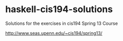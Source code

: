 # haskell-cis194-solutions
Solutions for the exercises in cis194 Spring 13 Course

http://www.seas.upenn.edu/~cis194/spring13/
